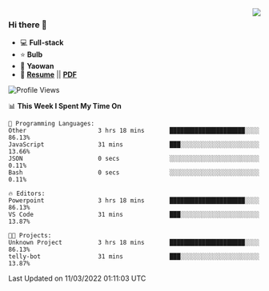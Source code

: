 <img align="right" src="https://github-readme-stats.vercel.app/api?username=LolipopJ&show_icons=true&count_private=true&hide_title=true&include_all_commits=true&theme=vue">

### Hi there 👋

- :computer: **Full-stack**
- :star: **Bulb**
- :pill: **Yaowan**
- :milky_way: [**Resume**](https://lolipopj.github.io/resume/) || [**PDF**](https://cdn.jsdelivr.net/gh/lolipopj/resume/export/resume-en.pdf)

<!--START_SECTION:waka-->
![Profile Views](http://img.shields.io/badge/Profile%20Views-18-blue)

📊 **This Week I Spent My Time On** 

```text
💬 Programming Languages: 
Other                    3 hrs 18 mins       █████████████████████░░░░   86.13% 
JavaScript               31 mins             ███░░░░░░░░░░░░░░░░░░░░░░   13.66% 
JSON                     0 secs              ░░░░░░░░░░░░░░░░░░░░░░░░░   0.11% 
Bash                     0 secs              ░░░░░░░░░░░░░░░░░░░░░░░░░   0.11%

🔥 Editors: 
Powerpoint               3 hrs 18 mins       █████████████████████░░░░   86.13% 
VS Code                  31 mins             ███░░░░░░░░░░░░░░░░░░░░░░   13.87%

🐱‍💻 Projects: 
Unknown Project          3 hrs 18 mins       █████████████████████░░░░   86.13% 
telly-bot                31 mins             ███░░░░░░░░░░░░░░░░░░░░░░   13.87%

```


 Last Updated on 11/03/2022 01:11:03 UTC
<!--END_SECTION:waka-->
